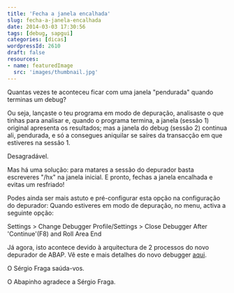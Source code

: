 ```yaml
---
title: 'Fecha a janela encalhada'
slug: fecha-a-janela-encalhada
date: 2014-03-03 17:30:56
tags: [debug, sapgui]
categories: [dicas]
wordpressId: 2610
draft: false
resources:
- name: featuredImage
  src: 'images/thumbnail.jpg'
---
```

Quantas vezes te aconteceu ficar com uma janela "pendurada" quando terminas um debug?

<!--more-->

Ou seja, lançaste o teu programa em modo de depuração, analisaste o que tinhas para analisar e, quando o programa termina, a janela (sessão 1) original apresenta os resultados; mas a janela do debug (sessão 2) continua ali, pendurada, e só a consegues aniquilar se saíres da transacção em que estiveres na sessão 1.

Desagradável.

Mas há uma solução: para matares a sessão do depurador basta escreveres "/hx" na janela inicial. E pronto, fechas a janela encalhada e evitas um resfriado!

Podes ainda ser mais astuto e pré-configurar esta opção na configuração do depurador: Quando estiveres em modo de depuração, no menu, activa a seguinte opção:

Settings > Change Debugger Profile/Settings > Close Debugger After 'Continue'(F8) and Roll Area End

Já agora, isto acontece devido à arquitectura de 2 processos do novo depurador de ABAP. Vê este e mais detalhes do novo debugger [aqui][1].

O Sérgio Fraga saúda-vos.

O Abapinho agradece a Sérgio Fraga.

   [1]: https://archive.sap.com/kmuuid2/cd12d590-0201-0010-80a6-c3cafeb636ed/The%20New%20ABAP%20Debugger%20-%20An%20Introduction.pdf
